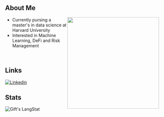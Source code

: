 ## About Me

 <ul>
   <img src="./h_seas_logo_rgb.png" align="right" style="width: 300px;">
  <li>Currently pursing a master's in data science at Harvard University</li>
  <li>Interested in Machine Learning, DeFi and Risk Management</li>
 </ul>
 <br>

## Links
[![Linkedin](https://img.shields.io/badge/linkedin-blue?&style=for-the-badge)](https://www.linkedin.com/in/yanis-vandecasteele/)

## Stats

 <div align="left">
   <img align="center" src="https://github-readme-streak-stats.herokuapp.com/?user=yanisvdc" alt="Gift's LangStat" />
</div>
